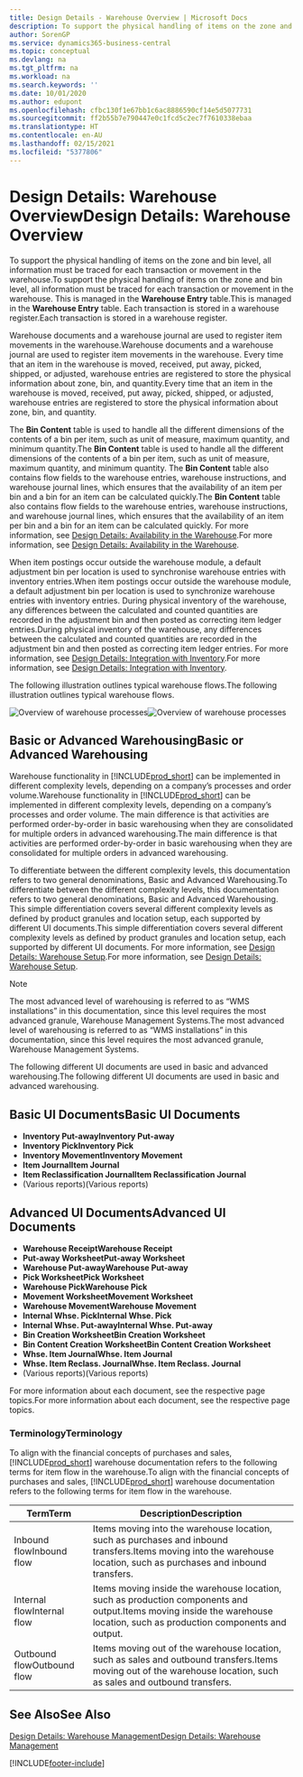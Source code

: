 ```yaml
---
title: Design Details - Warehouse Overview | Microsoft Docs
description: To support the physical handling of items on the zone and bin level, all information must be traced for each transaction or movement in the warehouse. This is managed in the **Warehouse Entry** table. Each transaction is stored in a warehouse register.
author: SorenGP
ms.service: dynamics365-business-central
ms.topic: conceptual
ms.devlang: na
ms.tgt_pltfrm: na
ms.workload: na
ms.search.keywords: ''
ms.date: 10/01/2020
ms.author: edupont
ms.openlocfilehash: cfbc130f1e67bb1c6ac8886590cf14e5d5077731
ms.sourcegitcommit: ff2b55b7e790447e0c1fcd5c2ec7f7610338ebaa
ms.translationtype: HT
ms.contentlocale: en-AU
ms.lasthandoff: 02/15/2021
ms.locfileid: "5377806"
---
```

# <a name="design-details-warehouse-overview"></a><span data-ttu-id="a7db9-105">Design Details: Warehouse Overview</span><span class="sxs-lookup"><span data-stu-id="a7db9-105">Design Details: Warehouse Overview</span></span>
<span data-ttu-id="a7db9-106">To support the physical handling of items on the zone and bin level, all information must be traced for each transaction or movement in the warehouse.</span><span class="sxs-lookup"><span data-stu-id="a7db9-106">To support the physical handling of items on the zone and bin level, all information must be traced for each transaction or movement in the warehouse.</span></span> <span data-ttu-id="a7db9-107">This is managed in the **Warehouse Entry** table.</span><span class="sxs-lookup"><span data-stu-id="a7db9-107">This is managed in the **Warehouse Entry** table.</span></span> <span data-ttu-id="a7db9-108">Each transaction is stored in a warehouse register.</span><span class="sxs-lookup"><span data-stu-id="a7db9-108">Each transaction is stored in a warehouse register.</span></span>  

<span data-ttu-id="a7db9-109">Warehouse documents and a warehouse journal are used to register item movements in the warehouse.</span><span class="sxs-lookup"><span data-stu-id="a7db9-109">Warehouse documents and a warehouse journal are used to register item movements in the warehouse.</span></span> <span data-ttu-id="a7db9-110">Every time that an item in the warehouse is moved, received, put away, picked, shipped, or adjusted, warehouse entries are registered to store the physical information about zone, bin, and quantity.</span><span class="sxs-lookup"><span data-stu-id="a7db9-110">Every time that an item in the warehouse is moved, received, put away, picked, shipped, or adjusted, warehouse entries are registered to store the physical information about zone, bin, and quantity.</span></span>

<span data-ttu-id="a7db9-111">The **Bin Content** table is used to handle all the different dimensions of the contents of a bin per item, such as unit of measure, maximum quantity, and minimum quantity.</span><span class="sxs-lookup"><span data-stu-id="a7db9-111">The **Bin Content** table is used to handle all the different dimensions of the contents of a bin per item, such as unit of measure, maximum quantity, and minimum quantity.</span></span> <span data-ttu-id="a7db9-112">The **Bin Content** table also contains flow fields to the warehouse entries, warehouse instructions, and warehouse journal lines, which ensures that the availability of an item per bin and a bin for an item can be calculated quickly.</span><span class="sxs-lookup"><span data-stu-id="a7db9-112">The **Bin Content** table also contains flow fields to the warehouse entries, warehouse instructions, and warehouse journal lines, which ensures that the availability of an item per bin and a bin for an item can be calculated quickly.</span></span> <span data-ttu-id="a7db9-113">For more information, see [Design Details: Availability in the Warehouse](design-details-availability-in-the-warehouse.md).</span><span class="sxs-lookup"><span data-stu-id="a7db9-113">For more information, see [Design Details: Availability in the Warehouse](design-details-availability-in-the-warehouse.md).</span></span>  

<span data-ttu-id="a7db9-114">When item postings occur outside the warehouse module, a default adjustment bin per location is used to synchronise warehouse entries with inventory entries.</span><span class="sxs-lookup"><span data-stu-id="a7db9-114">When item postings occur outside the warehouse module, a default adjustment bin per location is used to synchronize warehouse entries with inventory entries.</span></span> <span data-ttu-id="a7db9-115">During physical inventory of the warehouse, any differences between the calculated and counted quantities are recorded in the adjustment bin and then posted as correcting item ledger entries.</span><span class="sxs-lookup"><span data-stu-id="a7db9-115">During physical inventory of the warehouse, any differences between the calculated and counted quantities are recorded in the adjustment bin and then posted as correcting item ledger entries.</span></span> <span data-ttu-id="a7db9-116">For more information, see [Design Details: Integration with Inventory](design-details-integration-with-inventory.md).</span><span class="sxs-lookup"><span data-stu-id="a7db9-116">For more information, see [Design Details: Integration with Inventory](design-details-integration-with-inventory.md).</span></span>  

<span data-ttu-id="a7db9-117">The following illustration outlines typical warehouse flows.</span><span class="sxs-lookup"><span data-stu-id="a7db9-117">The following illustration outlines typical warehouse flows.</span></span>  

<span data-ttu-id="a7db9-118">![Overview of warehouse processes](media/design_details_warehouse_management_overview.png "Overview of warehouse processes")</span><span class="sxs-lookup"><span data-stu-id="a7db9-118">![Overview of warehouse processes](media/design_details_warehouse_management_overview.png "Overview of warehouse processes")</span></span>  

## <a name="basic-or-advanced-warehousing"></a><span data-ttu-id="a7db9-119">Basic or Advanced Warehousing</span><span class="sxs-lookup"><span data-stu-id="a7db9-119">Basic or Advanced Warehousing</span></span>  
<span data-ttu-id="a7db9-120">Warehouse functionality in [!INCLUDE[prod_short](includes/prod_short.md)] can be implemented in different complexity levels, depending on a company’s processes and order volume.</span><span class="sxs-lookup"><span data-stu-id="a7db9-120">Warehouse functionality in [!INCLUDE[prod_short](includes/prod_short.md)] can be implemented in different complexity levels, depending on a company’s processes and order volume.</span></span> <span data-ttu-id="a7db9-121">The main difference is that activities are performed order-by-order in basic warehousing when they are consolidated for multiple orders in advanced warehousing.</span><span class="sxs-lookup"><span data-stu-id="a7db9-121">The main difference is that activities are performed order-by-order in basic warehousing when they are consolidated for multiple orders in advanced warehousing.</span></span>  

 <span data-ttu-id="a7db9-122">To differentiate between the different complexity levels, this documentation refers to two general denominations, Basic and Advanced Warehousing.</span><span class="sxs-lookup"><span data-stu-id="a7db9-122">To differentiate between the different complexity levels, this documentation refers to two general denominations, Basic and Advanced Warehousing.</span></span> <span data-ttu-id="a7db9-123">This simple differentiation covers several different complexity levels as defined by product granules and location setup, each supported by different UI documents.</span><span class="sxs-lookup"><span data-stu-id="a7db9-123">This simple differentiation covers several different complexity levels as defined by product granules and location setup, each supported by different UI documents.</span></span> <span data-ttu-id="a7db9-124">For more information, see [Design Details: Warehouse Setup](design-details-warehouse-setup.md).</span><span class="sxs-lookup"><span data-stu-id="a7db9-124">For more information, see [Design Details: Warehouse Setup](design-details-warehouse-setup.md).</span></span>  

> [!NOTE]  
>  <span data-ttu-id="a7db9-125">The most advanced level of warehousing is referred to as “WMS installations” in this documentation, since this level requires the most advanced granule, Warehouse Management Systems.</span><span class="sxs-lookup"><span data-stu-id="a7db9-125">The most advanced level of warehousing is referred to as “WMS installations” in this documentation, since this level requires the most advanced granule, Warehouse Management Systems.</span></span>  

 <span data-ttu-id="a7db9-126">The following different UI documents are used in basic and advanced warehousing.</span><span class="sxs-lookup"><span data-stu-id="a7db9-126">The following different UI documents are used in basic and advanced warehousing.</span></span>  

## <a name="basic-ui-documents"></a><span data-ttu-id="a7db9-127">Basic UI Documents</span><span class="sxs-lookup"><span data-stu-id="a7db9-127">Basic UI Documents</span></span>  

-   <span data-ttu-id="a7db9-128">**Inventory Put-away**</span><span class="sxs-lookup"><span data-stu-id="a7db9-128">**Inventory Put-away**</span></span>  
-   <span data-ttu-id="a7db9-129">**Inventory Pick**</span><span class="sxs-lookup"><span data-stu-id="a7db9-129">**Inventory Pick**</span></span>  
-   <span data-ttu-id="a7db9-130">**Inventory Movement**</span><span class="sxs-lookup"><span data-stu-id="a7db9-130">**Inventory Movement**</span></span>  
-   <span data-ttu-id="a7db9-131">**Item Journal**</span><span class="sxs-lookup"><span data-stu-id="a7db9-131">**Item Journal**</span></span>  
-   <span data-ttu-id="a7db9-132">**Item Reclassification Journal**</span><span class="sxs-lookup"><span data-stu-id="a7db9-132">**Item Reclassification Journal**</span></span>  
-   <span data-ttu-id="a7db9-133">(Various reports)</span><span class="sxs-lookup"><span data-stu-id="a7db9-133">(Various reports)</span></span>  

## <a name="advanced-ui-documents"></a><span data-ttu-id="a7db9-134">Advanced UI Documents</span><span class="sxs-lookup"><span data-stu-id="a7db9-134">Advanced UI Documents</span></span>  

-   <span data-ttu-id="a7db9-135">**Warehouse Receipt**</span><span class="sxs-lookup"><span data-stu-id="a7db9-135">**Warehouse Receipt**</span></span>  
-   <span data-ttu-id="a7db9-136">**Put-away Worksheet**</span><span class="sxs-lookup"><span data-stu-id="a7db9-136">**Put-away Worksheet**</span></span>  
-   <span data-ttu-id="a7db9-137">**Warehouse Put-away**</span><span class="sxs-lookup"><span data-stu-id="a7db9-137">**Warehouse Put-away**</span></span>  
-   <span data-ttu-id="a7db9-138">**Pick Worksheet**</span><span class="sxs-lookup"><span data-stu-id="a7db9-138">**Pick Worksheet**</span></span>  
-   <span data-ttu-id="a7db9-139">**Warehouse Pick**</span><span class="sxs-lookup"><span data-stu-id="a7db9-139">**Warehouse Pick**</span></span>  
-   <span data-ttu-id="a7db9-140">**Movement Worksheet**</span><span class="sxs-lookup"><span data-stu-id="a7db9-140">**Movement Worksheet**</span></span>  
-   <span data-ttu-id="a7db9-141">**Warehouse Movement**</span><span class="sxs-lookup"><span data-stu-id="a7db9-141">**Warehouse Movement**</span></span>  
-   <span data-ttu-id="a7db9-142">**Internal Whse. Pick**</span><span class="sxs-lookup"><span data-stu-id="a7db9-142">**Internal Whse. Pick**</span></span>  
-   <span data-ttu-id="a7db9-143">**Internal Whse. Put-away**</span><span class="sxs-lookup"><span data-stu-id="a7db9-143">**Internal Whse. Put-away**</span></span>  
-   <span data-ttu-id="a7db9-144">**Bin Creation Worksheet**</span><span class="sxs-lookup"><span data-stu-id="a7db9-144">**Bin Creation Worksheet**</span></span>  
-   <span data-ttu-id="a7db9-145">**Bin Content Creation Worksheet**</span><span class="sxs-lookup"><span data-stu-id="a7db9-145">**Bin Content Creation Worksheet**</span></span>  
-   <span data-ttu-id="a7db9-146">**Whse. Item Journal**</span><span class="sxs-lookup"><span data-stu-id="a7db9-146">**Whse. Item Journal**</span></span>  
-   <span data-ttu-id="a7db9-147">**Whse. Item Reclass. Journal**</span><span class="sxs-lookup"><span data-stu-id="a7db9-147">**Whse. Item Reclass. Journal**</span></span>  
-   <span data-ttu-id="a7db9-148">(Various reports)</span><span class="sxs-lookup"><span data-stu-id="a7db9-148">(Various reports)</span></span>  

<span data-ttu-id="a7db9-149">For more information about each document, see the respective page topics.</span><span class="sxs-lookup"><span data-stu-id="a7db9-149">For more information about each document, see the respective page topics.</span></span>  

### <a name="terminology"></a><span data-ttu-id="a7db9-150">Terminology</span><span class="sxs-lookup"><span data-stu-id="a7db9-150">Terminology</span></span>  
<span data-ttu-id="a7db9-151">To align with the financial concepts of purchases and sales, [!INCLUDE[prod_short](includes/prod_short.md)] warehouse documentation refers to the following terms for item flow in the warehouse.</span><span class="sxs-lookup"><span data-stu-id="a7db9-151">To align with the financial concepts of purchases and sales, [!INCLUDE[prod_short](includes/prod_short.md)] warehouse documentation refers to the following terms for item flow in the warehouse.</span></span>  

|<span data-ttu-id="a7db9-152">Term</span><span class="sxs-lookup"><span data-stu-id="a7db9-152">Term</span></span>|<span data-ttu-id="a7db9-153">Description</span><span class="sxs-lookup"><span data-stu-id="a7db9-153">Description</span></span>|  
|----------|---------------------------------------|  
|<span data-ttu-id="a7db9-154">Inbound flow</span><span class="sxs-lookup"><span data-stu-id="a7db9-154">Inbound flow</span></span>|<span data-ttu-id="a7db9-155">Items moving into the warehouse location, such as purchases and inbound transfers.</span><span class="sxs-lookup"><span data-stu-id="a7db9-155">Items moving into the warehouse location, such as purchases and inbound transfers.</span></span>|  
|<span data-ttu-id="a7db9-156">Internal flow</span><span class="sxs-lookup"><span data-stu-id="a7db9-156">Internal flow</span></span>|<span data-ttu-id="a7db9-157">Items moving inside the warehouse location, such as production components and output.</span><span class="sxs-lookup"><span data-stu-id="a7db9-157">Items moving inside the warehouse location, such as production components and output.</span></span>|  
|<span data-ttu-id="a7db9-158">Outbound flow</span><span class="sxs-lookup"><span data-stu-id="a7db9-158">Outbound flow</span></span>|<span data-ttu-id="a7db9-159">Items moving out of the warehouse location, such as sales and outbound transfers.</span><span class="sxs-lookup"><span data-stu-id="a7db9-159">Items moving out of the warehouse location, such as sales and outbound transfers.</span></span>|  

## <a name="see-also"></a><span data-ttu-id="a7db9-160">See Also</span><span class="sxs-lookup"><span data-stu-id="a7db9-160">See Also</span></span>  
 [<span data-ttu-id="a7db9-161">Design Details: Warehouse Management</span><span class="sxs-lookup"><span data-stu-id="a7db9-161">Design Details: Warehouse Management</span></span>](design-details-warehouse-management.md)


[!INCLUDE[footer-include](includes/footer-banner.md)]